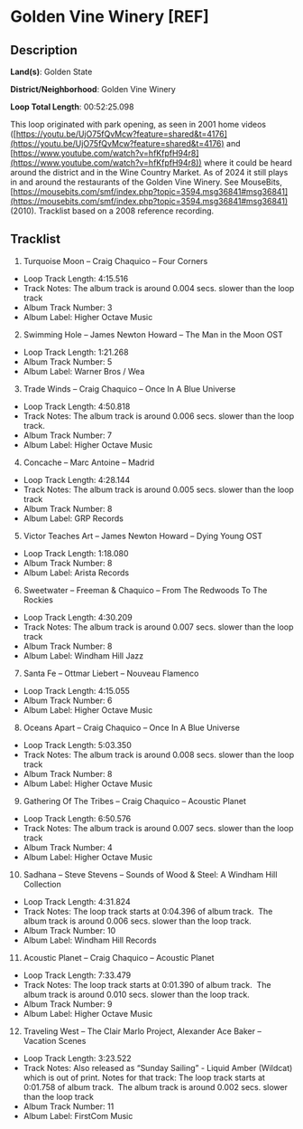 # Golden Vine Winery [REF]

## Description

**Land(s)**: Golden State

**District/Neighborhood**: Golden Vine Winery

**Loop Total Length**: 00:52:25.098

This loop originated with park opening, as seen in 2001 home videos ([https://youtu.be/UjO75fQvMcw?feature=shared&t=4176](https://youtu.be/UjO75fQvMcw?feature=shared&t=4176) and [https://www.youtube.com/watch?v=hfKfpfH94r8](https://www.youtube.com/watch?v=hfKfpfH94r8)) where it could be heard around the district and in the Wine Country Market. As of 2024 it still plays in and around the restaurants of the Golden Vine Winery. See MouseBits, [https://mousebits.com/smf/index.php?topic=3594.msg36841#msg36841](https://mousebits.com/smf/index.php?topic=3594.msg36841#msg36841) (2010). Tracklist based on a 2008 reference recording.

## Tracklist

1. Turquoise Moon – Craig Chaquico – Four Corners
- Loop Track Length: 4:15.516
- Track Notes: The album track is around 0.004 secs. slower than the loop track
- Album Track Number: 3
- Album Label: Higher Octave Music

2. Swimming Hole – James Newton Howard – The Man in the Moon OST
- Loop Track Length: 1:21.268
- Album Track Number: 5
- Album Label: Warner Bros / Wea

3. Trade Winds – Craig Chaquico – Once In A Blue Universe
- Loop Track Length: 4:50.818
- Track Notes: The album track is around 0.006 secs. slower than the loop track. 
- Album Track Number: 7
- Album Label: Higher Octave Music

4. Concache – Marc Antoine – Madrid
- Loop Track Length: 4:28.144
- Track Notes: The album track is around 0.005 secs. slower than the loop track
- Album Track Number: 8
- Album Label: GRP Records

5. Victor Teaches Art – James Newton Howard – Dying Young OST
- Loop Track Length: 1:18.080
- Album Track Number: 8
- Album Label: Arista Records

6. Sweetwater – Freeman & Chaquico – From The Redwoods To The Rockies
- Loop Track Length: 4:30.209
- Track Notes: The album track is around 0.007 secs. slower than the loop track
- Album Track Number: 8
- Album Label: Windham Hill Jazz

7. Santa Fe – Ottmar Liebert – Nouveau Flamenco
- Loop Track Length: 4:15.055
- Album Track Number: 6
- Album Label: Higher Octave Music

8. Oceans Apart – Craig Chaquico – Once In A Blue Universe
- Loop Track Length: 5:03.350
- Track Notes: The album track is around 0.008 secs. slower than the loop track
- Album Track Number: 8
- Album Label: Higher Octave Music

9. Gathering Of The Tribes – Craig Chaquico – Acoustic Planet
- Loop Track Length: 6:50.576
- Track Notes: The album track is around 0.007 secs. slower than the loop track
- Album Track Number: 4
- Album Label: Higher Octave Music

10. Sadhana – Steve Stevens – Sounds of Wood & Steel: A Windham Hill Collection
- Loop Track Length: 4:31.824
- Track Notes: The loop track starts at 0:04.396 of album track.  The album track is around 0.006 secs. slower than the loop track.
- Album Track Number: 10
- Album Label: Windham Hill Records

11. Acoustic Planet – Craig Chaquico – Acoustic Planet
- Loop Track Length: 7:33.479
- Track Notes: The loop track starts at 0:01.390 of album track.  The album track is around 0.010 secs. slower than the loop track.
- Album Track Number: 9
- Album Label: Higher Octave Music

12. Traveling West – The Clair Marlo Project, Alexander Ace Baker – Vacation Scenes
- Loop Track Length: 3:23.522
- Track Notes: Also released as “Sunday Sailing” - Liquid Amber (Wildcat) which is out of print. Notes for that track: The loop track starts at 0:01.758 of album track.  The album track is around 0.002 secs. slower than the loop track
- Album Track Number: 11
- Album Label: FirstCom Music
